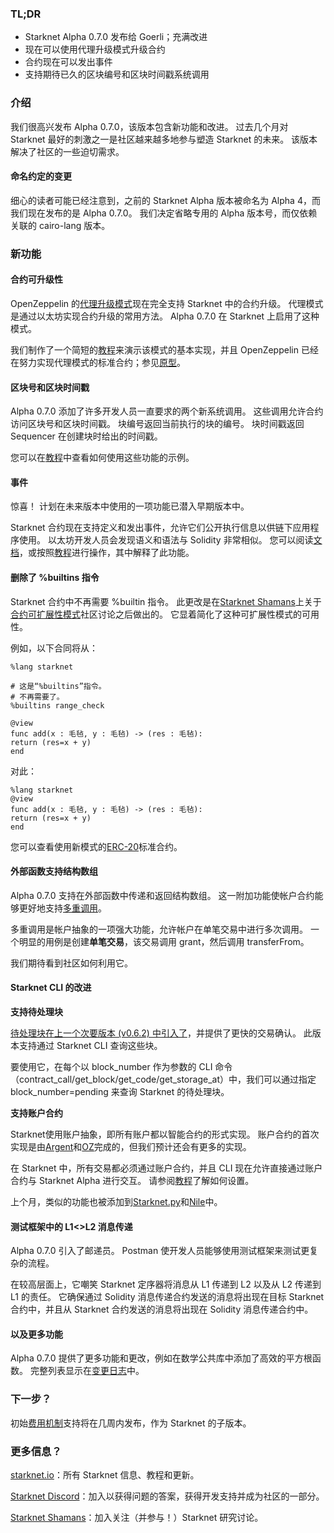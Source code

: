 ### TL;DR

* Starknet Alpha 0.7.0 发布给 Goerli；充满改进
* 现在可以使用代理升级模式升级合约
* 合约现在可以发出事件
* 支持期待已久的区块编号和区块时间戳系统调用

### 介绍

我们很高兴发布 Alpha 0.7.0，该版本包含新功能和改进。 过去几个月对 Starknet 最好的刺激之一是社区越来越多地参与塑造 Starknet 的未来。 该版本解决了社区的一些迫切需求。

#### 命名约定的变更

细心的读者可能已经注意到，之前的 Starknet Alpha 版本被命名为 Alpha 4，而我们现在发布的是 Alpha 0.7.0。 我们决定省略专用的 Alpha 版本号，而仅依赖关联的 cairo-lang 版本。

### 新功能

#### 合约可升级性

OpenZeppelin 的[代理升级模式](https://docs.openzeppelin.com/upgrades-plugins/1.x/proxies)现在完全支持 Starknet 中的合约升级。 代理模式是通过以太坊实现合约升级的常用方法。 Alpha 0.7.0 在 Starknet 上启用了这种模式。

我们制作了一个简短的[教程](https://starknet.io/docs/hello_starknet/default_entrypoint.html)来演示该模式的基本实现，并且 OpenZeppelin 已经在努力实现代理模式的标准合约；参见[原型](https://github.com/OpenZeppelin/cairo-contracts/pull/129)。

#### 区块号和区块时间戳

Alpha 0.7.0 添加了许多开发人员一直要求的两个新系统调用。 这些调用允许合约访问区块号和区块时间戳。 块编号返回当前执行的块的编号。 块时间戳返回 Sequencer 在创建块时给出的时间戳。

您可以在[教程](https://starknet.io/docs/hello_starknet/more_features.html#block-number-and-timestamp)中查看如何使用这些功能的示例。

#### 事件

惊喜！ 计划在未来版本中使用的一项功能已潜入早期版本中。

Starknet 合约现在支持定义和发出事件，允许它们公开执行信息以供链下应用程序使用。 以太坊开发人员会发现语义和语法与 Solidity 非常相似。 您可以阅读[文档](https://starknet.io/documentation/events/)，或按照[教程](https://starknet.io/docs/hello_starknet/events.html)进行操作，其中解释了此功能。

#### 删除了 %builtins 指令

Starknet 合约中不再需要 %builtin 指令。 此更改是在[Starknet Shamans](https://community.starknet.io/)上关于[合约可扩展性模式](https://community.starknet.io/t/contract-extensibility-pattern/210)社区讨论之后做出的。 它显着简化了这种可扩展性模式的可用性。

例如，以下合同将从：

```
%lang starknet

# 这是“%builtins”指令。
# 不再需要了。
%builtins range_check

@view
func add(x : 毛毡, y : 毛毡) -> (res : 毛毡):
return (res=x + y)
end
```

对此：

```
%lang starknet
@view
func add(x : 毛毡, y : 毛毡) -> (res : 毛毡):
return (res=x + y)
end
```

您可以查看使用新模式的[ERC-20](https://github.com/OpenZeppelin/cairo-contracts/tree/main/contracts/token)标准合约。

#### 外部函数支持结构数组

Alpha 0.7.0 支持在外部函数中传递和返回结构数组。 这一附加功能使帐户合约能够更好地支持[多重调用](https://github.com/OpenZeppelin/cairo-contracts/pull/73#discussion_r753535751)。

多重调用是帐户抽象的一项强大功能，允许帐户在单笔交易中进行多次调用。 一个明显的用例是创建**单笔交易**，该交易调用 grant，然后调用 transferFrom。

我们期待看到社区如何利用它。

#### Starknet CLI 的改进

**支持待处理块**

[待处理块](https://starknet.io/documentation/block-structure-and-hash/#pending_block)[在上一个次要版本 (v0.6.2) 中引入了](https://community.starknet.io/t/cairo-v0-6-2-api-change-pending-block/195)，并提供了更快的交易确认。 此版本支持通过 Starknet CLI 查询这些块。

要使用它，在每个以 block_number 作为参数的 CLI 命令（contract_call/get_block/get_code/get_storage_at）中，我们可以通过指定 block_number=pending 来查询 Starknet 的待处理块。

**支持账户合约**

Starknet使用账户抽象，即所有账户都以智能合约的形式实现。 账户合约的首次实现是由[Argent](https://github.com/argentlabs/argent-contracts-starknet)和[OZ](https://github.com/OpenZeppelin/cairo-contracts/blob/main/contracts/Account.cairo)完成的，但我们预计还会有更多的实现。

在 Starknet 中，所有交易都必须通过账户合约，并且 CLI 现在允许直接通过账户合约与 Starknet Alpha 进行交互。 请参阅[教程](https://starknet.io/docs/hello_starknet/account_setup.html#setting-up-a-starknet-account)了解如何设置。

上个月，类似的功能也被添加到[Starknet.py](https://github.com/software-mansion/starknet.py/)和[Nile](https://github.com/OpenZeppelin/nile)中。

#### 测试框架中的 L1<>L2 消息传递

Alpha 0.7.0 引入了邮递员。 Postman 使开发人员能够使用测试框架来测试更复杂的流程。

在较高层面上，它嘲笑 Starknet 定序器将消息从 L1 传递到 L2 以及从 L2 传递到 L1 的责任。 它确保通过 Solidity 消息传递合约发送的消息将出现在目标 Starknet 合约中，并且从 Starknet 合约发送的消息将出现在 Solidity 消息传递合约中。

#### 以及更多功能

Alpha 0.7.0 提供了更多功能和更改，例如在数学公共库中添加了高效的平方根函数。 完整列表显示在[变更日志](https://github.com/starkware-libs/cairo-lang/releases/tag/v0.7.0)中。

### 下一步？

初始[费用机制](https://community.starknet.io/t/fees-in-starknet-alpha/286/29)支持将在几周内发布，作为 Starknet 的子版本。

### 更多信息？

[starknet.io](https://starknet.io/)：所有 Starknet 信息、教程和更新。

[Starknet Discord](https://discord.gg/uJ9HZTUk2Y)：加入以获得问题的答案，获得开发支持并成为社区的一部分。

[Starknet Shamans](https://community.starknet.io/)：加入关注（并参与！）Starknet 研究讨论。